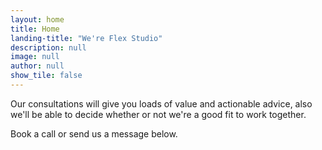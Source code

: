 ```yaml
---
layout: home
title: Home
landing-title: "We're Flex Studio"
description: null
image: null
author: null
show_tile: false
---
```

Our consultations will give you loads of value and actionable advice, also we'll be able to decide whether or not we're a good fit to work together.

Book a call or send us a message below.
<!-- 
Nullam et orci eu lorem consequat tincidunt vivamus et sagittis libero. Mauris aliquet magna magna sed nunc rhoncus pharetra. Pellentesque condimentum sem. In efficitur ligula tate urna. Maecenas laoreet massa vel lacinia pellentesque lorem ipsum dolor. Nullam et orci eu lorem consequat tincidunt. Vivamus et sagittis libero. Mauris aliquet magna magna sed nunc rhoncus amet pharetra et feugiat tempus. -->
